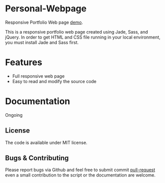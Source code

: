 # Personal-Webpage

Responsive Portfolio Web page [demo](http://codepen.io/krisrp/full/ZWLzdX/).

This is a responsive portfolio web page created using Jade, Sass, and jQuery. In order to get HTML and CSS file running in your local environment, you must install Jade and Sass first.

# Features

* Full responsive web page
* Easy to read and modify the source code

# Documentation

Ongoing

## License

The code is available under MIT license.

## Bugs & Contributing

Please report bugs via Github and feel free to submit commit [pull-request](https://github.com/krua/personal-webpage/pulls) even a small contribution to the script or the documentation are welcome.
